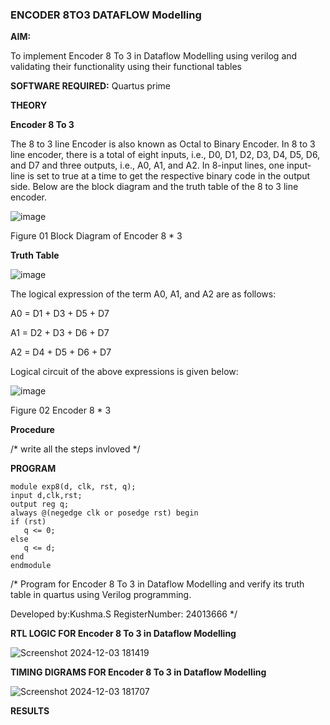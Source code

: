 ### ENCODER 8TO3 DATAFLOW Modelling

**AIM:**

To implement  Encoder 8 To 3 in Dataflow Modelling using verilog and validating their functionality using their functional tables

**SOFTWARE REQUIRED:** Quartus prime

**THEORY**

**Encoder 8 To 3**

The 8 to 3 line Encoder is also known as Octal to Binary Encoder. In 8 to 3 line encoder, there is a total of eight inputs, i.e., D0, D1, D2, D3, D4, D5, D6, and D7 and three outputs, i.e., A0, A1, and A2. In 8-input lines, one input-line is set to true at a time to get the respective binary code in the output side. Below are the block diagram and the truth table of the 8 to 3 line encoder.

![image](https://github.com/naavaneetha/ENCODER8TO3DATAFLOW/assets/154305477/0bc242c1-eb9e-4c47-afe5-30428470efc3)

Figure 01  Block Diagram of Encoder 8 * 3

**Truth Table**

![image](https://github.com/naavaneetha/ENCODER8TO3DATAFLOW/assets/154305477/35496b14-ae6e-4cd1-9abd-d6736b576575)

The logical expression of the term A0, A1, and A2 are as follows:

A0 = D1 + D3 + D5 + D7

A1 = D2 + D3 + D6 + D7

A2 = D4 + D5 + D6 + D7

Logical circuit of the above expressions is given below:

![image](https://github.com/naavaneetha/ENCODER8TO3DATAFLOW/assets/154305477/95acaee6-c873-4c75-89eb-ef09fb158053)

Figure 02  Encoder 8 * 3

**Procedure**

/* write all the steps invloved */

**PROGRAM**
```
module exp8(d, clk, rst, q);
input d,clk,rst;
output reg q;
always @(negedge clk or posedge rst) begin
if (rst)
   q <= 0; 
else
   q <= d;
end
endmodule
```

/* Program for Encoder 8 To 3 in Dataflow Modelling and verify its truth table in quartus using Verilog programming. 

Developed by:Kushma.S RegisterNumber: 24013666
*/

**RTL LOGIC FOR Encoder 8 To 3 in Dataflow Modelling**

![Screenshot 2024-12-03 181419](https://github.com/user-attachments/assets/93d760d8-b02a-4c95-b113-d30bde4efc21)


**TIMING DIGRAMS FOR Encoder 8 To 3 in Dataflow Modelling**

![Screenshot 2024-12-03 181707](https://github.com/user-attachments/assets/863c203f-40f0-4376-9550-f2def4b9eb7a)


**RESULTS**




